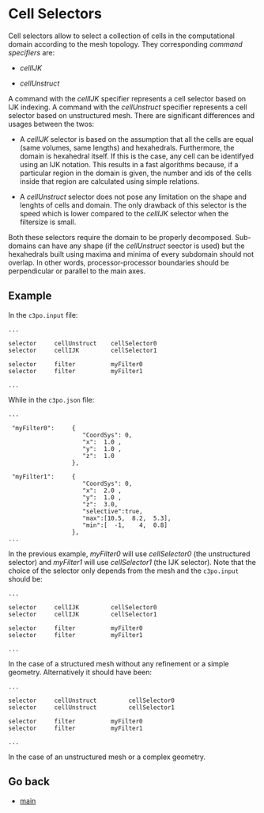 Cell Selectors
======================

Cell selectors allow to select a collection of cells in the computational domain according to the mesh topology.
They corresponding _command specifiers_ are: 

* _cellIJK_ 

* _cellUnstruct_ 



A command with the _cellIJK_ specifier represents a cell selector based on IJK indexing. A command with the _cellUnstruct_ specifier represents a cell selector based on unstructured mesh. There are significant differences and
usages between the twos:

* A _cellIJK_ selector is based on the assumption that all the cells are equal (same volumes, same lengths) and hexahedrals. Furthermore, the domain is hexahedral itself. If this is the case, any cell can be identifyed using an IJK notation. This results in a fast algorithms because, if a particular region in the domain is given, the number and ids of the cells inside that region are calculated using simple relations.

* A _cellUnstruct_ selector does not pose any limitation on the shape and lenghts of cells and domain. The only drawback of this selector is the speed which is lower compared to the _cellIJK_ selector when the filtersize is small. 

Both these selectors require the domain to be properly decomposed. Sub-domains can have any shape (if the _cellUnstruct_ seector is used) but the hexahedrals built using maxima and minima of every subdomain should not overlap. In other words, processor-processor boundaries should be perpendicular or parallel to the main axes. 

Example
-------

In the `c3po.input` file:

```
...

selector     cellUnstruct    cellSelector0
selector     cellIJK         cellSelector1

selector     filter          myFilter0
selector     filter          myFilter1 

...

```
While in the `c3po.json` file:

```
...

 "myFilter0":	  { 
                     "CoordSys": 0, 
                     "x":  1.0 , 
                     "y":  1.0 ,
                     "z":  1.0 
                  },
                  
 "myFilter1":	  { 
                     "CoordSys": 0, 
                     "x":  2.0 , 
                     "y":  1.0 ,
                     "z":  3.0,
                     "selective":true,
                     "max":[10.5,  8.2,  5.3],
                     "min":[  -1,    4,  0.8] 
                  },
...
```
In the previous example, _myFilter0_ will use _cellSelector0_ (the unstructured selector) and _myFilter1_ will use _cellSelector1_ (the IJK selector).
Note that the choice of the selector only depends from the mesh and the `c3po.input` should be:

```
...

selector     cellIJK         cellSelector0
selector     cellIJK         cellSelector1

selector     filter          myFilter0
selector     filter          myFilter1 

...

```         
In the case of a structured mesh without any refinement or a simple geometry. Alternatively it should have been:
```
...

selector     cellUnstruct         cellSelector0
selector     cellUnstruct         cellSelector1

selector     filter          myFilter0
selector     filter          myFilter1 

...

```      
In the case of an unstructured mesh or a complex geometry.

Go back
-----------
 - [main](01_main.md) 
